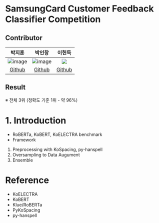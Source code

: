 # SamsungCard Customer Feedback Classifier Competition

## Contributor
|박지훈|박인창|이헌득|
|:---:|:---:|:---:|
![image](https://user-images.githubusercontent.com/73874591/213502466-64a5def9-f685-48f4-8255-a289d165f6ff.png)|![image](https://user-images.githubusercontent.com/73874591/213502466-64a5def9-f685-48f4-8255-a289d165f6ff.png)|<img src="https://user-images.githubusercontent.com/97590480/205299457-5292caeb-22eb-49d2-a52e-6e69da593d6f.jpeg">|
|[Github](https://github.com/hundredeuk2)|[Github](https://github.com/inchang0507)|[Github](https://github.com/hundredeuk2)|

## Result
※ 전체 3위 (정확도 기준 1위 - 약 96%)

# 1. Introduction
* RoBERTa, KoBERT, KoELECTRA benchmark
* Framework
1. Preprocessing with KoSpacing, py-hanspell
2. Oversampling to Data Augument
3. Ensemble


# Reference
* KoELECTRA
* KoBERT
* Klue/RoBERTa
* PyKoSpacing
* py-hanspell
